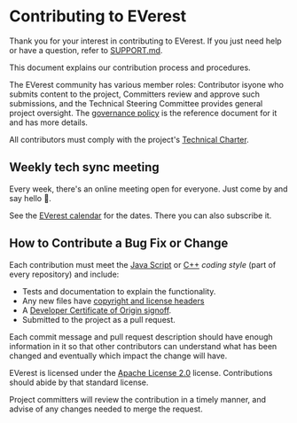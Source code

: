 # Contributing to EVerest

Thank you for your interest in contributing to EVerest.
If you just need help or have a question, refer to [SUPPORT.md](SUPPORT.md).

This document explains our contribution process and procedures.

The EVerest community has various member roles: Contributor isyone who submits content to the project, Committers review and approve such submissions, and the Technical Steering Committee provides general project oversight.
The [governance policy] is the reference document for it and has more details.

All contributors must comply with the project's [Technical Charter].

## Weekly tech sync meeting

Every week, there's an online meeting open for everyone. Just come by and say hello 🙂.

See the [EVerest calendar](https://lists.lfenergy.org/g/everest/calendar) for the dates. There you can also subscribe it.


## How to Contribute a Bug Fix or Change

Each contribution must meet the [Java Script](.eslintrc.json) or [C++](.clang-format) *coding style* (part of every repository) and include:

* Tests and documentation to explain the functionality.
* Any new files have [copyright and license headers]
* A [Developer Certificate of Origin signoff].
* Submitted to the project as a pull request.

Each commit message and pull request description should have enough information
in it so that other contributors can understand what has been changed and
eventually which impact the change will have.

EVerest is licensed under the [Apache License 2.0](LICENSE.md) license. Contributions should abide by that standard license.

Project committers will review the contribution in a timely manner, and advise of any changes needed to merge the request.

[governance policy]: GOVERNANCE.md
[Technical Charter]: tsc/CHARTER.md
[copyright and license headers]: https://github.com/lf-energy/tac/blob/main/process/contribution_guidelines.md#license
[Developer Certificate of Origin signoff]: https://github.com/lf-energy/tac/blob/main/process/contribution_guidelines.md#contribution-sign-off
